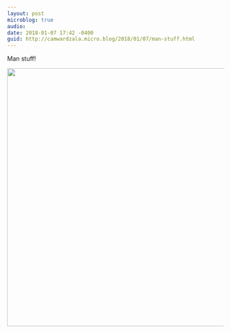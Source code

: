 ```yaml
---
layout: post
microblog: true
audio: 
date: 2018-01-07 17:42 -0400
guid: http://camwardzala.micro.blog/2018/01/07/man-stuff.html
---
```

Man stuff!

<img src="http://www.camwardzala.com/uploads/2018/4404ffa011.jpg" width="600" height="600" />
